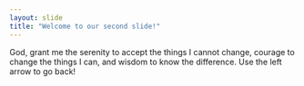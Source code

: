 ```yaml
---
layout: slide
title: "Welcome to our second slide!"
---
```

God, grant me the serenity to accept the things I cannot change, courage to change the things I can, and wisdom to know the difference.
Use the left arrow to go back!
